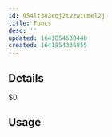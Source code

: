 ```yaml
---
id: 954lt383eqj2tvzwiumel2j
title: Funcs
desc: ''
updated: 1641854638440
created: 1641854336855
---
```


## Details

$0

## Usage

```$1

```
